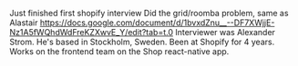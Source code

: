 Just finished first shopify interview
Did the grid/roomba problem, same as Alastair https://docs.google.com/document/d/1bvxdZnu__--DF7XWjjE-Nz1A5fWQhdWdFreKZXwvE_Y/edit?tab=t.0
Interviewer was Alexander Strom. He's based in Stockholm, Sweden. Been at Shopify for 4 years. Works on the frontend team on the Shop react-native app.

